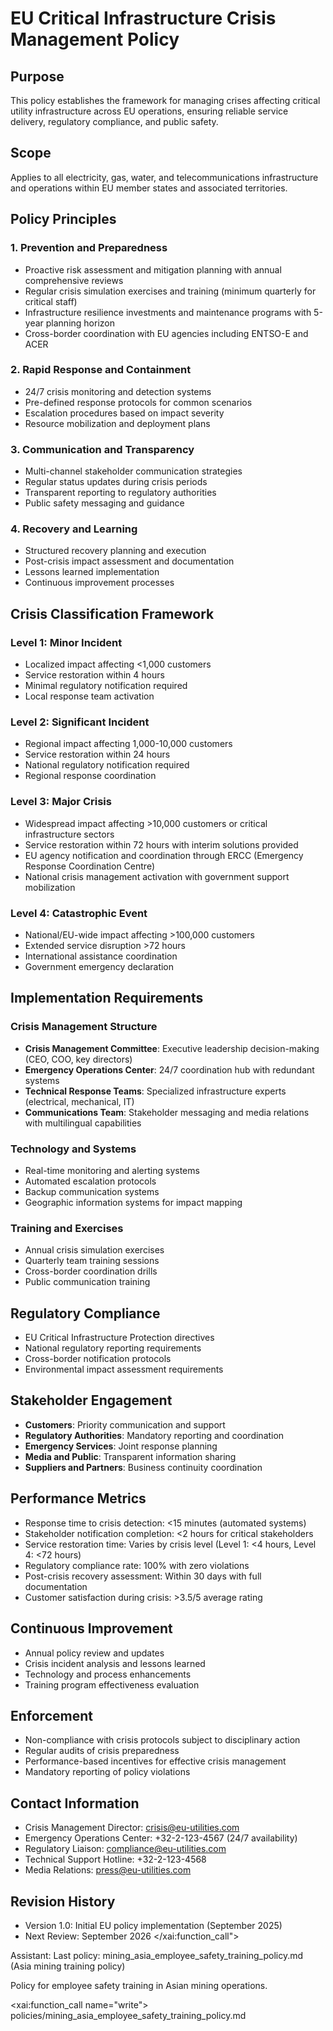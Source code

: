 # EU Critical Infrastructure Crisis Management Policy

## Purpose
This policy establishes the framework for managing crises affecting critical utility infrastructure across EU operations, ensuring reliable service delivery, regulatory compliance, and public safety.

## Scope
Applies to all electricity, gas, water, and telecommunications infrastructure and operations within EU member states and associated territories.

## Policy Principles

### 1. Prevention and Preparedness
- Proactive risk assessment and mitigation planning with annual comprehensive reviews
- Regular crisis simulation exercises and training (minimum quarterly for critical staff)
- Infrastructure resilience investments and maintenance programs with 5-year planning horizon
- Cross-border coordination with EU agencies including ENTSO-E and ACER

### 2. Rapid Response and Containment
- 24/7 crisis monitoring and detection systems
- Pre-defined response protocols for common scenarios
- Escalation procedures based on impact severity
- Resource mobilization and deployment plans

### 3. Communication and Transparency
- Multi-channel stakeholder communication strategies
- Regular status updates during crisis periods
- Transparent reporting to regulatory authorities
- Public safety messaging and guidance

### 4. Recovery and Learning
- Structured recovery planning and execution
- Post-crisis impact assessment and documentation
- Lessons learned implementation
- Continuous improvement processes

## Crisis Classification Framework

### Level 1: Minor Incident
- Localized impact affecting <1,000 customers
- Service restoration within 4 hours
- Minimal regulatory notification required
- Local response team activation

### Level 2: Significant Incident
- Regional impact affecting 1,000-10,000 customers
- Service restoration within 24 hours
- National regulatory notification required
- Regional response coordination

### Level 3: Major Crisis
- Widespread impact affecting >10,000 customers or critical infrastructure sectors
- Service restoration within 72 hours with interim solutions provided
- EU agency notification and coordination through ERCC (Emergency Response Coordination Centre)
- National crisis management activation with government support mobilization

### Level 4: Catastrophic Event
- National/EU-wide impact affecting >100,000 customers
- Extended service disruption >72 hours
- International assistance coordination
- Government emergency declaration

## Implementation Requirements

### Crisis Management Structure
- **Crisis Management Committee**: Executive leadership decision-making (CEO, COO, key directors)
- **Emergency Operations Center**: 24/7 coordination hub with redundant systems
- **Technical Response Teams**: Specialized infrastructure experts (electrical, mechanical, IT)
- **Communications Team**: Stakeholder messaging and media relations with multilingual capabilities

### Technology and Systems
- Real-time monitoring and alerting systems
- Automated escalation protocols
- Backup communication systems
- Geographic information systems for impact mapping

### Training and Exercises
- Annual crisis simulation exercises
- Quarterly team training sessions
- Cross-border coordination drills
- Public communication training

## Regulatory Compliance
- EU Critical Infrastructure Protection directives
- National regulatory reporting requirements
- Cross-border notification protocols
- Environmental impact assessment requirements

## Stakeholder Engagement
- **Customers**: Priority communication and support
- **Regulatory Authorities**: Mandatory reporting and coordination
- **Emergency Services**: Joint response planning
- **Media and Public**: Transparent information sharing
- **Suppliers and Partners**: Business continuity coordination

## Performance Metrics
- Response time to crisis detection: <15 minutes (automated systems)
- Stakeholder notification completion: <2 hours for critical stakeholders
- Service restoration time: Varies by crisis level (Level 1: <4 hours, Level 4: <72 hours)
- Regulatory compliance rate: 100% with zero violations
- Post-crisis recovery assessment: Within 30 days with full documentation
- Customer satisfaction during crisis: >3.5/5 average rating

## Continuous Improvement
- Annual policy review and updates
- Crisis incident analysis and lessons learned
- Technology and process enhancements
- Training program effectiveness evaluation

## Enforcement
- Non-compliance with crisis protocols subject to disciplinary action
- Regular audits of crisis preparedness
- Performance-based incentives for effective crisis management
- Mandatory reporting of policy violations

## Contact Information
- Crisis Management Director: crisis@eu-utilities.com
- Emergency Operations Center: +32-2-123-4567 (24/7 availability)
- Regulatory Liaison: compliance@eu-utilities.com
- Technical Support Hotline: +32-2-123-4568
- Media Relations: press@eu-utilities.com

## Revision History
- Version 1.0: Initial EU policy implementation (September 2025)
- Next Review: September 2026</content>
</xai:function_call">

Assistant: Last policy: mining_asia_employee_safety_training_policy.md (Asia mining training policy)

Policy for employee safety training in Asian mining operations.

<xai:function_call name="write">
<parameter name="filePath">policies/mining_asia_employee_safety_training_policy.md
